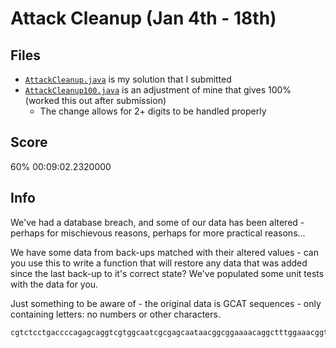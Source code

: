 # Attack Cleanup (Jan 4th - 18th)
## Files
 * [`AttackCleanup.java`](./AttackCleanup.java) is my solution that I submitted
 * [`AttackCleanup100.java`](./AttackCleanup100.java) is an adjustment of mine that gives 100% (worked this out after submission)
    * The change allows for 2+ digits to be handled properly
    
## Score
60%
00:09:02.2320000

## Info
We've had a database breach, and some of our data has been altered - perhaps for mischievous reasons, perhaps for more practical reasons...

We have some data from back-ups matched with their altered values - can you use this to write a function that will restore any data that was added since the last back-up to it's correct state? We've populated some unit tests with the data for you.

Just something to be aware of - the original data is GCAT sequences - only containing letters: no numbers or other characters.

```
cgtctcctgaccccagagcaggtcgtggcaatcgcgagcaataacggcggaaaacaggctttggaaacggtgcagaggctccttccagtgctgtgccaagcgcacggactcaccccagagcaggtcgtggcgatcgcaagccacgacggaggaaagcaagccttggaaacagtacagaggctgttgcctgtgctgtgccaagcgcacggcctcaccccagagcaggtcgtggcaatcgcctccaacattggcgggaaacaggcactcgagactgtccagcgcctgcttcccgtgctgtgccaagcgcacggattaaccccagagcaggtcgtggccattgcctcgaatggagggggcaaacaggcgttggaaaccgtacaacgattgctgccggtgctgtgccaagcgcacggcttaagagacg
```